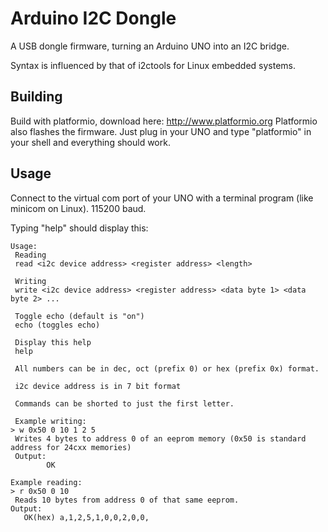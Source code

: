 # Arduino I2C Dongle
A USB dongle firmware, turning an Arduino UNO into an I2C bridge.

Syntax is influenced by that of i2ctools for Linux embedded systems.


## Building 
Build with platformio, download here: http://www.platformio.org
Platformio also flashes the firmware. Just plug in your UNO and type "platformio" in your shell and everything should work.

## Usage
Connect to the virtual com port of your UNO with a terminal program (like minicom on Linux). 115200 baud.

Typing "help" should display this: 

	Usage: 
	 Reading
	 read <i2c device address> <register address> <length>
	
	 Writing
	 write <i2c device address> <register address> <data byte 1> <data byte 2> ...
	
	 Toggle echo (default is "on")
	 echo (toggles echo)
	
	 Display this help
	 help
	
	 All numbers can be in dec, oct (prefix 0) or hex (prefix 0x) format.
	
	 i2c device address is in 7 bit format
	
	 Commands can be shorted to just the first letter.
	
	 Example writing:
	> w 0x50 0 10 1 2 5
	 Writes 4 bytes to address 0 of an eeprom memory (0x50 is standard address for 24cxx memories)
	 Output:
	        OK
	
	Example reading:
	> r 0x50 0 10
	 Reads 10 bytes from address 0 of that same eeprom.
	Output:
	   OK(hex) a,1,2,5,1,0,0,2,0,0,
